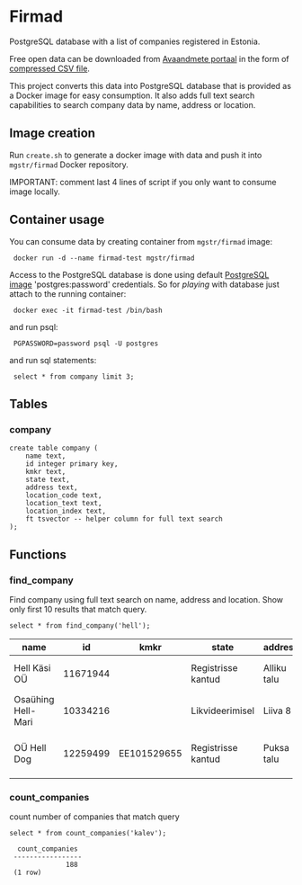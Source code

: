 # Firmad
PostgreSQL database with a list of companies registered in Estonia.

Free open data can be downloaded from [Avaandmete portaal](https://opendata.riik.ee/dataset/http-avaandmed-rik-ee-andmed-ariregister) in the form of [compressed CSV file](http://avaandmed.rik.ee/andmed/ARIREGISTER/ariregister_csv.zip).

This project converts this data into PostgreSQL database that is provided as a Docker image for easy consumption. It also adds full text search capabilities to search company data by name, address or location.

## Image creation

Run `create.sh` to generate a docker image with data and push it into `mgstr/firmad` Docker repository.

IMPORTANT: comment last 4 lines of script if you only want to consume image locally.

## Container usage

You can consume data by creating container from `mgstr/firmad` image:

     docker run -d --name firmad-test mgstr/firmad

Access to the PostgreSQL database is done using default [PostgreSQL image](https://hub.docker.com/_/postgres/) 'postgres:password' credentials.
So for *playing* with database just attach to the running container:

     docker exec -it firmad-test /bin/bash

and run psql:

     PGPASSWORD=password psql -U postgres

and run sql statements:

     select * from company limit 3;

## Tables

### company

    create table company (
        name text,
        id integer primary key,
        kmkr text,
        state text,
        address text,
        location_code text,
        location_text text,
        location_index text,
        ft tsvector -- helper column for full text search
    );

## Functions

### find_company

Find company using full text search on name, address and location. Show only first 10 results that match query.

`select * from find_company('hell');`

|        name        |    id    |    kmkr     |       state        |   address   | location_code |             location_text              | location_index |
|--------------------|----------|-------------|--------------------|-------------|---------------|----------------------------------------|----------------|
| Hell Käsi OÜ       | 11671944 |             | Registrisse kantud | Alliku talu | 1018          | Aakre küla, Puka vald, Valgamaa        | 67202          |
| Osaühing Hell-Mari | 10334216 |             | Likvideerimisel    | Liiva 8     | 0349          | Kuressaare                             | EE3300         |
| OÜ Hell Dog        | 12259499 | EE101529655 | Registrisse kantud | Puksa talu  | 8574          | Tännassilma küla, Põlva vald, Põlvamaa | 63224          |

### count_companies

count number of companies that match query

`select * from count_companies('kalev');`

      count_companies 
     -----------------
                  188
     (1 row)
